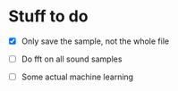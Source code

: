 Stuff to do
===========

- [x] Only save the sample, not the whole file

- [ ] Do fft on all sound samples

- [ ] Some actual machine learning
